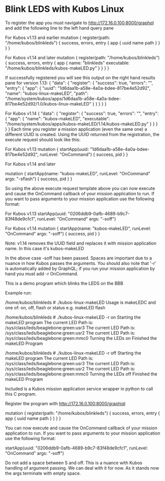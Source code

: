 # Blink LEDS with Kubos Linux

To register the app you must navigate to http://172.16.0.100:8000/graphql and add the following line to the left hand query pane

For Kubos v1.13 and earlier
mutation {
  register(path: "/home/kubos/blinkleds") {
    success,
    errors,
    entry {
      app {
        uuid
        name
        path
      }
    }
  }
}

For Kubos v1.14 and later
mutation {
  register(path: "/home/kubos/blinkleds") {
    success,
    errors,
    entry {
      app {
        name: "blinkleds"
        executable: "/home/kubos/blinkleds/kubos-makeLED.py"
      }
    }
  }
}


If successfully registered you will see this output on the right hand results pane for version 1.13:
{
  "data": {
    "register": {
      "success": true,
      "errors": "",
      "entry": {
        "app": {
          "uuid": "1d6daa1b-a58e-4a0a-bdee-817be4e52d92",
          "name": "kubos-linux-makeLED",
          "path": "/home/system/kubos/apps/1d6daa1b-a58e-4a0a-bdee-817be4e52d92/1.0/kubos-linux-makeLED"
        }
      }
    }
  }
}

For  Kubos v1.14
{
  "data": {
    "register": {
      "success": true,
      "errors": "",
      "entry": {
        "app": {
          "name": "kubos-makeLED",
          "executable": "/home/system/kubos/apps/kubos-makeLED/1.14/kubos-makeLED.py"
        }
      }
    }
  }
}
Each time you register a mission application (even the same one) a different UUID is created.  Using the UUID returned from the registration, the execute request should look like this:



For Kubos v1.13
mutation {
  startApp(uuid: "1d6daa1b-a58e-4a0a-bdee-817be4e52d92", runLevel: "OnCommand") {
    success,
    pid
  }
}

For Kubos v1.14 and later

mutation {
  startApp(name: "kubos-makeLED", runLevel: "OnCommand" args: "-sflash") {
    success,
    pid
  }
}


So using the above execute request template above you can now execute and cause the OnCommand callback of your mission application to run.  If you want to pass arguments to your mission application use the following format:

For Kubos v1.13
startApp(uuid: "0206ddb9-0afb-4689-b9c7-83f48de9cfc1", runLevel: "OnCommand"  args: "-soff")

For Kubos v1.14
mutation {
  startApp(name: "kubos-makeLED", runLevel: "OnCommand" args: "-soff") {
    success,
    pid
  }
}

Note: v1.14 removes the UUID field and replaces it with mission application name.  In this case it's kubos-makeLED

In the above case -soff has been passed.  Spaces are important due to a nuance in how Kubos passes the arguments.  You should also note that 
'-r' is automatically added by GraphQL; if you run your mission application by hand you must add -r OnCommand.


This is a demo program which blinks the LEDS on the BBB 

Example run:

/home/kubos/blinkleds # ./kubos-linux-makeLED
Usage is makeLEDC and one of:
   on, off, flash or status
 e.g. makeLED flash

/home/kubos/blinkleds # ./kubos-linux-makeLED -r on
Starting the makeLED program
The current LED Path is: /sys/class/leds/beaglebone:green:usr3
The current LED Path is: /sys/class/leds/beaglebone:green:usr2
The current LED Path is: /sys/class/leds/beaglebone:green:mmc0
Turning the LEDs on
Finished the makeLED Program

/home/kubos/blinkleds # ./kubos-linux-makeLED -r off
Starting the makeLED program
The current LED Path is: /sys/class/leds/beaglebone:green:usr3
The current LED Path is: /sys/class/leds/beaglebone:green:usr2
The current LED Path is: /sys/class/leds/beaglebone:green:mmc0
Turning the LEDs off
Finished the makeLED Program


Included is a Kubos mission application service wrapper in python to call this C program.

Register the program with http://172.16.0.100:8000/graphiql

mutation {
  register(path: "/home/kubos/blinkleds") {
    success,
    errors,
    entry {
      app {
        uuid
        name
        path
      }
    }
  }
}


You can now execute and cause the OnCommand callback of your mission application to run.  If you want to pass arguments to your mission application use the following format:

startApp(uuid: "0206ddb9-0afb-4689-b9c7-83f48de9cfc1", runLevel: "OnCommand"  args: "-soff")

Do not add a space between S and off.  This is a nuance with Kubos handling of argument passing.  We can deal with it for now.  As it stands now the args terminate with empty space.
